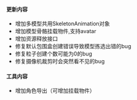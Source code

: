 #### 更新内容

* 增加多模型共用SkeletonAnimation对象
* 增加模型骨骼挂载物件,支持avatar
* 增加资源释放接口
* 修复默认包围盒创建错误导致模型拣选出错的bug
* 修复粒子创建个数可能为0的bug
* 修复摄像机裁剪时会突然看不见的bug

#### 工具内容

* 增加角色导出（可增加挂载物件）